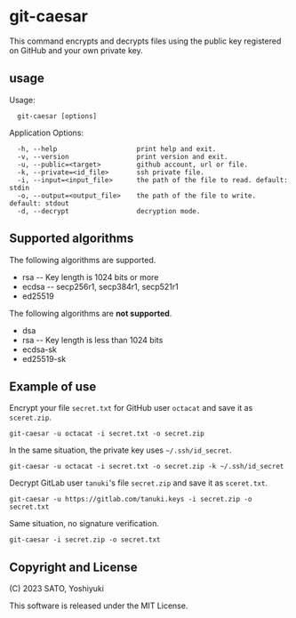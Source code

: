 # git-caesar

This command encrypts and decrypts files using the public key registered on GitHub and your own private key.

## usage

Usage:

```
  git-caesar [options]
```

Application Options:

```
  -h, --help                    print help and exit.
  -v, --version                 print version and exit.
  -u, --public=<target>         github account, url or file.
  -k, --private=<id_file>       ssh private file.
  -i, --input=<input_file>      the path of the file to read. default: stdin
  -o, --output=<output_file>    the path of the file to write. default: stdout
  -d, --decrypt                 decryption mode.
```

## Supported algorithms

The following algorithms are supported.

* rsa -- Key length is 1024 bits or more
* ecdsa -- secp256r1, secp384r1, secp521r1
* ed25519

The following algorithms are **not supported**.

* dsa
* rsa -- Key length is less than 1024 bits
* ecdsa-sk
* ed25519-sk

## Example of use

Encrypt your file `secret.txt` for GitHub user `octacat` and save it as `sceret.zip`.

```
git-caesar -u octacat -i secret.txt -o secret.zip
```

In the same situation, the private key uses `~/.ssh/id_secret`.

```
git-caesar -u octacat -i secret.txt -o secret.zip -k ~/.ssh/id_secret
```

Decrypt GitLab user `tanuki`'s file `secret.zip` and save it as `sceret.txt`.

```
git-caesar -u https://gitlab.com/tanuki.keys -i secret.zip -o secret.txt
```

Same situation, no signature verification.

```
git-caesar -i secret.zip -o secret.txt
```

## Copyright and License

(C) 2023 SATO, Yoshiyuki

This software is released under the MIT License.
